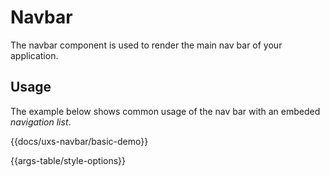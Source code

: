 # Navbar

The navbar component is used to render the main nav bar of your application.

## Usage

The example below shows common usage of the nav bar with an embeded _navigation list_.

{{docs/uxs-navbar/basic-demo}}

{{args-table/style-options}}
